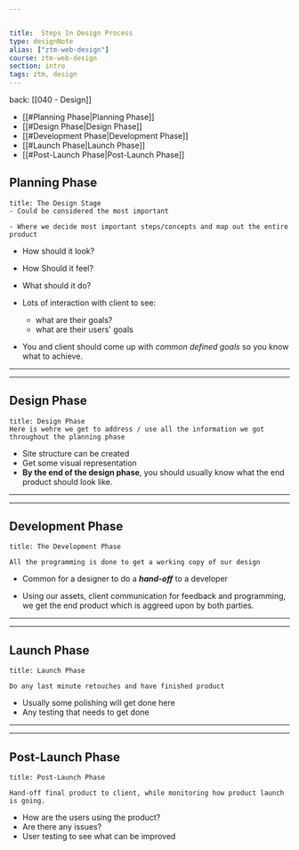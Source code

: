 ```yaml
---


title:  Steps In Design Process
type: designNote
alias: ["ztm-web-design"]
course: ztm-web-design
section: intro
tags: ztm, design
---
```

back: [[040 - Design]]


- [[#Planning Phase|Planning Phase]]
- [[#Design Phase|Design Phase]]
- [[#Development Phase|Development Phase]]
- [[#Launch Phase|Launch Phase]]
- [[#Post-Launch Phase|Post-Launch Phase]]



## Planning Phase

```ad-important
title: The Design Stage
- Could be considered the most important

- Where we decide most important steps/concepts and map out the entire product
```


- How should it look?
- How Should it feel?
- What should it do?

- Lots of interaction with client to see:
	- what are their goals?
	- what are their users' goals


- You and client should come up with *common defined goals* so you know what to achieve. 

___
___


## Design Phase
```ad-important
title: Design Phase
Here is wehre we get to address / use all the information we got throughout the planning phase

```

- Site structure can be created
- Get some visual representation
-  **By the end of the design phase**, you should usually know what the end product should look like.

---
---

## Development Phase

```ad-important
title: The Development Phase

All the programming is done to get a working copy of our design
```

- Common for a designer to do a ***hand-off*** to a developer

- Using our assets, client communication for feedback and programming, we get the end product which is aggreed upon by both parties.

___
___

## Launch Phase

```ad-important
title: Launch Phase

Do any last minute retouches and have finished product
```

- Usually some polishing will get done here
- Any testing that needs to get done

___
___

## Post-Launch Phase

```ad-important
title: Post-Launch Phase

Hand-off final product to client, while monitoring how product launch is going. 
```

- How are the users using the product?
- Are there any issues?
- User testing to see what can be improved

